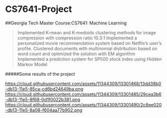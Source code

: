 # CS7641-Project
##Georgia Tech Master Course:CS7641: Machine Learning  
> Implemented K-mean and K-medoids clustering methods for image compression with compression ratio 10.3:1
> Implemented a personalized movie recommendation system based on Netflix’s user’s profile.
> Clustered documents with multinomial distribution based on word count and optimized the solution with EM algorithm
> Implemented a prediction system for SP500 stock index using Hidden Markov Model

#####Some results of the project 

https://cloud.githubusercontent.com/assets/11344309/13301468/13dd38b0-db13-11e5-85ca-cd6bd24649ba.png
https://cloud.githubusercontent.com/assets/11344309/13301485/29cea3b6-db13-11e5-8f68-0d1f0022b381.png
https://cloud.githubusercontent.com/assets/11344309/13301490/2c8ee020-db13-11e5-8a08-f604aa77b902.png

